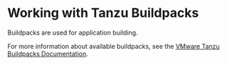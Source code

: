 # Working with Tanzu Buildpacks

Buildpacks are used for application building.
>
For more information about available buildpacks, see the [VMware Tanzu Buildpacks Documentation](https://docs.vmware.com/en/VMware-Tanzu-Buildpacks/services/tanzu-buildpacks/GUID-index.html).

